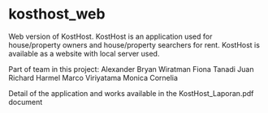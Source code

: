 # kosthost_web
Web version of KostHost. KostHost is an application used for house/property owners and house/property searchers for rent. KostHost is available as a website with local server used.

Part of team in this project:
Alexander Bryan Wiratman 
Fiona Tanadi
Juan Richard Harmel 
Marco Viriyatama 
Monica Cornelia 

Detail of the application and works available in the KostHost_Laporan.pdf document
